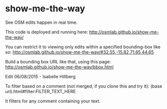 show-me-the-way
===============

See OSM edits happen in real time.

This code is deployed and running here:
http://osmlab.github.io/show-me-the-way/

You can restrict it to viewing only edits within a specified bounding-box like so:
http://osmlab.github.io/show-me-the-way/#32.55,-15.82,71.65,44.65

Build a bounding box URL like that, using this page:
http://osmlab.github.io/show-me-the-way/bbox.html


Edit 06/08/2015 - Isabelle Hillberg

To filter based on a comment (not merged, if you clone this and try it):
(base url).html#filter:FILTER_TEXT_HERE

It filters for any comment containing your text.
